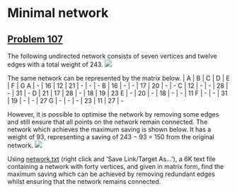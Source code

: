 # Minimal network
## [Problem 107](https://projecteuler.net/problem=107)
The following undirected network consists of seven vertices and twelve edges with a total weight of 243.
![](https://projecteuler.net/project/images/p107_1.gif)

The same network can be represented by the matrix below.
 | A | B | C | D | E | F | G
A | - | 16 | 12 | 21 | - | - | -
B | 16 | - | - | 17 | 20 | - | -
C | 12 | - | - | 28 | - | 31 | -
D | 21 | 17 | 28 | - | 18 | 19 | 23
E | - | 20 | - | 18 | - | - | 11
F | - | - | 31 | 19 | - | - | 27
G | - | - | - | 23 | 11 | 27 | -

However, it is possible to optimise the network by removing some edges and still ensure that all points on the network remain connected. The network which achieves the maximum saving is shown below. It has a weight of 93, representing a saving of 243 − 93 = 150 from the original network.
![](https://projecteuler.net/project/images/p107_2.gif)

Using [network.txt](project/resources/p107_network.txt) (right click and 'Save Link/Target As...'), a 6K text file containing a network with forty vertices, and given in matrix form, find the maximum saving which can be achieved by removing redundant edges whilst ensuring that the network remains connected.
